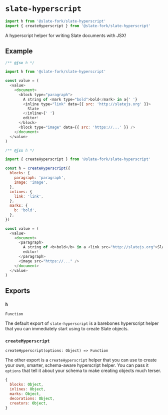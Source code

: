 # `slate-hyperscript`

```js
import h from '@slate-fork/slate-hyperscript'
import { createHyperscript } from '@slate-fork/slate-hyperscript'
```

A hyperscript helper for writing Slate documents with JSX!

## Example

```js
/** @jsx h */

import h from '@slate-fork/slate-hyperscript'

const value = (
  <value>
    <document>
      <block type="paragraph">
        A string of <mark type="bold">bold</mark> in a{' '}
        <inline type="link" data={{ src: 'http://slatejs.org' }}>
          Slate
        </inline>{' '}
        editor!
      </block>
      <block type="image" data={{ src: 'https://...' }} />
    </document>
  </value>
)
```

```js
/** @jsx h */

import { createHyperscript } from '@slate-fork/slate-hyperscript'

const h = createHyperscript({
  blocks: {
    paragraph: 'paragraph',
    image: 'image',
  },
  inlines: {
    link: 'link',
  },
  marks: {
    b: 'bold',
  },
})

const value = (
  <value>
    <document>
      <paragraph>
        A string of <b>bold</b> in a <link src="http://slatejs.org">Slate</link>{' '}
        editor!
      </paragraph>
      <image src="https://..." />
    </document>
  </value>
)
```

## Exports

### `h`

`Function`

The default export of `slate-hyperscript` is a barebones hyperscript helper that you can immediately start using to create Slate objects.

### `createHyperscript`

`createHyperscript(options: Object) => Function`

The other export is a `createHyperscript` helper that you can use to create your own, smarter, schema-aware hyperscript helper. You can pass it `options` that tell it about your schema to make creating objects much terser.

```js
{
  blocks: Object,
  inlines: Object,
  marks: Object,
  decorations: Object,
  creators: Object,
}
```
